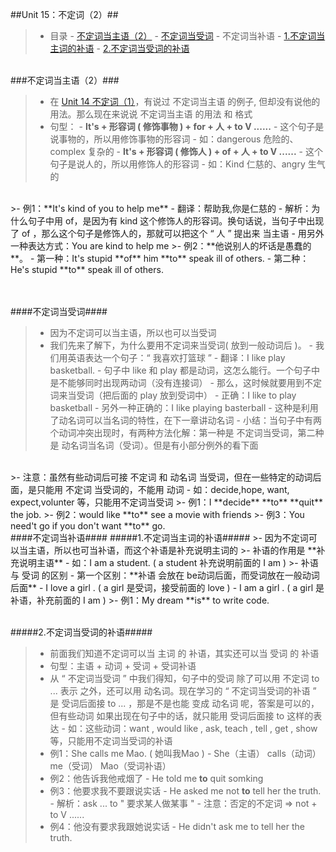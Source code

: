 ##Unit 15：不定词（2）##

>- 目录
    - <a href="#A1" >不定词当主语（2）</a>
        - <a href="#A2" >不定词当受词</a>
        - 不定词当补语
            - <a href="#A31" >1.不定词当主词的补语</a>
            - <a href="#A32" >2.不定词当受词的补语</a>
    
<a id="A1"></a>
<br/>
###不定词当主语（2）###
>- 在 <a href="https://github.com/smartMao/blog/blob/master/English/Lesson%2014%20-%2016%20%E4%B8%8D%E5%AE%9A%E8%AF%8D(to%20V)/Unit%2014%EF%BC%9A%E4%B8%8D%E5%AE%9A%E8%AF%8D(1).md#B1" >Unit 14 不定词（1）</a>，有说过 不定词当主语 的例子, 但却没有说他的用法。那么现在来说说 不定词当主语 的用法 和 格式
>- 句型：
    - **It's + 形容词 ( 修饰事物 ) + for + 人 + to V  ......**
        - 这个句子是说事物的，所以用修饰事物的形容词
        - 如：dangerous 危险的、complex 复杂的
    - **It's + 形容词 ( 修饰人 ) + of + 人 + to V  ......**
        - 这个句子是说人的，所以用修饰人的形容词
        - 如：Kind 仁慈的、angry 生气的
        
<br/>
>- 例1：**It's kind of you to help me** 
    - 翻译：帮助我,你是仁慈的
    - 解析：为什么句子中用 of，是因为有 kind 这个修饰人的形容词。换句话说，当句子中出现了 of ，那么这个句子是修饰人的，那就可以把这个 “ 人 ” 提出来 当主语
    - 用另外一种表达方式：You are kind to help me
>- 例2：**他说别人的坏话是愚蠢的**。
    - 第一种：It's stupid **of** him **to** speak ill of others.
    - 第二种：He's stupid **to** speak ill of others.
    

<a id="A2"></a>    
<br/>
####不定词当受词####
>- 因为不定词可以当主语，所以也可以当受词
>- 我们先来了解下，为什么要用不定词来当受词( 放到一般动词后 )。
    - 我们用英语表达一个句子：“ 我喜欢打篮球 ”
    - 翻译：I like play basketball.
        - 句子中 like 和 play 都是动词，这怎么能行。一个句子中是不能够同时出现两动词（没有连接词）
        - 那么，这时候就要用到不定词来当受词（把后面的 play 放到受词中）
        - 正确：I like to play basketball
        - 另外一种正确的：I like playing basterball
            - 这种是利用了动名词可以当名词的特性，在下一章讲动名词
        - 小结：当句子中有两个动词冲突出现时，有两种方法化解：第一种是 不定词当受词，第二种是 动名词当名词（受词）。但是有小部分例外的看下面
  
   
<br/>     
>- 注意：虽然有些动词后可接 不定词 和 动名词 当受词，但在一些特定的动词后面，是只能用 不定词 当受词的，不能用 动词
    - 如：decide,hope, want, expect,volunter 等，只能用不定词当受词
>- 例1：I **decide** **to** **quit** the job.
>- 例2：would like **to** see a movie with friends
>- 例3：You need't go if you don't want **to** go.




<br/>
####不定词当补语####
<a id="A31"></a>
#####1.不定词当主词的补语#####
>- 因为不定词可以当主语，所以也可当补语，而这个补语是补充说明主词的
>- 补语的作用是 **补充说明主语**
    - 如：I am a student. ( a student 补充说明前面的 I am )
>- 补语 与 受词 的区别
    - 第一个区别：**补语 会放在 be动词后面，而受词放在一般动词后面**
        - I love a girl . ( a girl 是受词，接受前面的 love )
        - I am a girl . ( a girl 是补语，补充前面的 I am )
>- 例1：My dream **is** to write code.


<a id="A32"></a>
<br/>
#####2.不定词当受词的补语#####
>- 前面我们知道不定词可以当 主词 的 补语，其实还可以当 受词 的 补语
>- 句型：主语 + 动词 + 受词 + 受词补语
>- 从 “ 不定词当受词 ” 中我们得知，句子中的受词 除了可以用 不定词 to ... 表示 之外，还可以用 动名词。现在学习的 “ 不定词当受词的补语 ” 是 受词后面接 to ... ，那是不是也能 变成 动名词 呢，答案是可以的，但有些动词 如果出现在句子中的话，就只能用 受词后面接 to 这样的表达
    - 如：这些动词：want , would like , ask, teach , tell , get , show 等，只能用不定词当受词的补语
>- 例1：She calls me Mao. ( 她叫我Mao )
    - She（主语） calls（动词） me（受词） Mao（受词补语）
>- 例2：他告诉我他戒烟了
    - He told me **to** quit somking
>- 例3：他要求我不要跟说实话
	- He asked me not **to** tell her the truth.
		- 解析：ask ... to  " 要求某人做某事 "
		- 注意：否定的不定词 =>  not + to V ......
>- 例4：他没有要求我跟她说实话
	- He didn't ask me to tell her the truth.